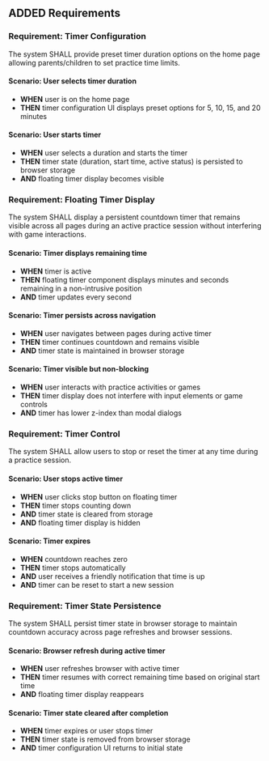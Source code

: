 ## ADDED Requirements

### Requirement: Timer Configuration
The system SHALL provide preset timer duration options on the home page allowing parents/children to set practice time limits.

#### Scenario: User selects timer duration
- **WHEN** user is on the home page
- **THEN** timer configuration UI displays preset options for 5, 10, 15, and 20 minutes

#### Scenario: User starts timer
- **WHEN** user selects a duration and starts the timer
- **THEN** timer state (duration, start time, active status) is persisted to browser storage
- **AND** floating timer display becomes visible

### Requirement: Floating Timer Display
The system SHALL display a persistent countdown timer that remains visible across all pages during an active practice session without interfering with game interactions.

#### Scenario: Timer displays remaining time
- **WHEN** timer is active
- **THEN** floating timer component displays minutes and seconds remaining in a non-intrusive position
- **AND** timer updates every second

#### Scenario: Timer persists across navigation
- **WHEN** user navigates between pages during active timer
- **THEN** timer continues countdown and remains visible
- **AND** timer state is maintained in browser storage

#### Scenario: Timer visible but non-blocking
- **WHEN** user interacts with practice activities or games
- **THEN** timer display does not interfere with input elements or game controls
- **AND** timer has lower z-index than modal dialogs

### Requirement: Timer Control
The system SHALL allow users to stop or reset the timer at any time during a practice session.

#### Scenario: User stops active timer
- **WHEN** user clicks stop button on floating timer
- **THEN** timer stops counting down
- **AND** timer state is cleared from storage
- **AND** floating timer display is hidden

#### Scenario: Timer expires
- **WHEN** countdown reaches zero
- **THEN** timer stops automatically
- **AND** user receives a friendly notification that time is up
- **AND** timer can be reset to start a new session

### Requirement: Timer State Persistence
The system SHALL persist timer state in browser storage to maintain countdown accuracy across page refreshes and browser sessions.

#### Scenario: Browser refresh during active timer
- **WHEN** user refreshes browser with active timer
- **THEN** timer resumes with correct remaining time based on original start time
- **AND** floating timer display reappears

#### Scenario: Timer state cleared after completion
- **WHEN** timer expires or user stops timer
- **THEN** timer state is removed from browser storage
- **AND** timer configuration UI returns to initial state
